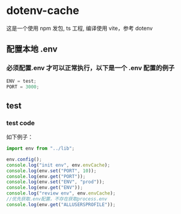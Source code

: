 # dotenv-cache

这是一个使用 npm 发包, ts 工程, 编译使用 vite，参考 dotenv

## 配置本地 .env

### 必须配置.env 才可以正常执行，以下是一个 .env 配置的例子

```ts
ENV = test;
PORT = 3000;
```

## test

### test code

如下例子：

```ts
import env from "../lib";

env.config();
console.log("init env", env.envCache);
console.log(env.set("PORT", 10));
console.log(env.get("PORT"));
console.log(env.set("ENV", "prod"));
console.log(env.get("ENV"));
console.log("review env", env.envCache);
//优先获取.env配置，不存在获取process.env
console.log(env.get("ALLUSERSPROFILE"));
```
